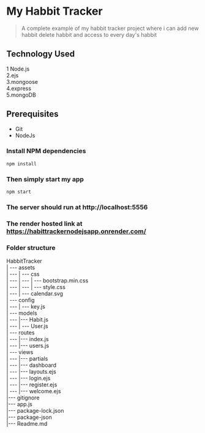 # My Habbit Tracker
>A complete example of my habbit tracker project where i can add new habbit delete habbit and access to every day's habbit 

## Technology Used
1 Node.js<br>
2.ejs<br>
3.mongoose<br>
4.express<br>
5.mongoDB<br>

## Prerequisites
- Git
- NodeJs
### Install NPM dependencies
`npm install`
### Then simply start my app
`npm start`

### The server should run at http://localhost:5556

### The render hosted link at https://habittrackernodejsapp.onrender.com/

### Folder structure

HabbitTracker<br>
| --- assets <br>
| ---   | --- css<br>
| ---    | ---  | --- bootstrap.min.css <br>
| ---     | ---  | --- style.css<br>
| ---     | --- calendar.svg <br>
| --- config <br>
| ---   | --- key.js <br>
| --- models <br>
| ---  |--- Habit.js <br>
| ---  | --- User.js <br>
| ---  routes <br>
| ---   |--- index.js <br>
| ---    |--- users.js <br>
| ---   views <br>
| ---     |--- partials <br>
| ---     |--- dashboard <br>
| ---     |--- layouts.ejs <br>
| ---     |--- login.ejs <br>
| ---     |--- register.ejs <br>
| ---     |--- welcome.ejs <br>
|---      gitignore <br>
|---      app.js <br>
|---      package-lock.json <br>
|---      package-json <br>
|---      Readme.md <br>